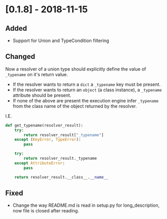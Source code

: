 # [0.1.8] - 2018-11-15

## Added

- Support for Union and TypeCondition filtering

## Changed

Now a resolver of a union type should explicitly define the value of `_typename` on it's return value.

- If the resolver wants to return a `dict` a `_typename` key must be present.
- If the resolver wants to return an `object` (a class instance), a `_typename` attribute should be present.
- If none of the above are present the execution engine infer `_typename` from the class name of the object returned by the resolver.

I.E.

```python
def get_typename(resolver_result):
    try:
        return resolver_result["_typename"]
    except (KeyError, TypeError):
        pass

    try:
        return resolver_result._typename
    except AttributeError:
        pass

    return resolver_result.__class__.__name__
```

## Fixed

- Change the way README.md is read in setup.py for long_description, now file is closed after reading.
